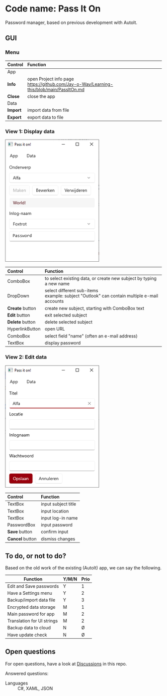 # Code name: Pass It On

Password manager, based on previous development with AutoIt.

## GUI

### Menu

| Control    | Function                                                                                      |
|:-----------|:----------------------------------------------------------------------------------------------|
| App        |
| **Info**   | open Project info page<br/><https://github.com/Jay-o-Way/Learning-this/blob/main/PassItOn.md> |
| **Close**  | close the app                                                                                 |
| Data       |
| **Import** | import data from file                                                                         |
| **Export** | export data to file                                                                           |

### View 1: Display data

![Screenshot.](images/PIO-screenshot.png)

| Control           | Function                                                                                       |
|:------------------|:-----------------------------------------------------------------------------------------------|
| ComboBox          | to select existing data, or create new subject by typing a new name                            |
| DropDown          | select different sub-items<br/>example: subject "Outlook" can contain multiple e-mail accounts |
| **Create** button | create new subject, starting with ComboBox text                                                |
| **Edit** button   | exit selected subject                                                                          |
| **Delete** button | delete selected subject                                                                        |
| HyperlinkButton   | open URL                                                                                       |
| ComboBox          | select field "name" (often an e-mail address)                                                  |
| TextBox           | display password                                                                               |

### View 2: Edit data

![Screenshot.](images/PIO-screenshot-2.png)

| Control           | Function            |
|:------------------|:--------------------|
| TextBox           | input subject title |
| TextBox           | input location      |
| TextBox           | input log-in name   |
| PasswordBox       | input password      |
| **Save** button   | confirm input       |
| **Cancel** button | dismiss changes     |

## To do, or not to do?

Based on the old work of the existing (AutoIt) app, we can say the following.

| Function                      | Y/M/N | Prio |
|-------------------------------|-------|------|
| Edit and Save passwords       | Y     | 1    |
| Have a Settings menu          | Y     | 2    |
| Backup/import data file       | Y     | 3    |
| Encrypted data storage        | M     | 1    |
| Main password for app         | M     | 2    |
| Translation for UI strings    | M     | 2    |
| Backup data to cloud          | N     | Ø    |
| Have update check             | N     | Ø    |

## Open questions

For open questions, have a look at [Discussions](https://github.com/Jay-o-Way/Learning-this/discussions) in this repo.

Answered questions:
<dl>
<dt>Languages</dt><dd>C#, XAML, JSON</dd>
</dl>
